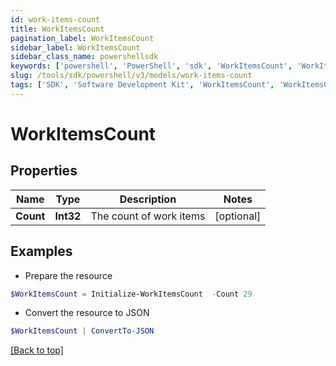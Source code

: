 ```yaml
---
id: work-items-count
title: WorkItemsCount
pagination_label: WorkItemsCount
sidebar_label: WorkItemsCount
sidebar_class_name: powershellsdk
keywords: ['powershell', 'PowerShell', 'sdk', 'WorkItemsCount', 'WorkItemsCount'] 
slug: /tools/sdk/powershell/v3/models/work-items-count
tags: ['SDK', 'Software Development Kit', 'WorkItemsCount', 'WorkItemsCount']
---
```



# WorkItemsCount

## Properties

Name | Type | Description | Notes
------------ | ------------- | ------------- | -------------
**Count** | **Int32** | The count of work items | [optional] 

## Examples

- Prepare the resource
```powershell
$WorkItemsCount = Initialize-WorkItemsCount  -Count 29
```

- Convert the resource to JSON
```powershell
$WorkItemsCount | ConvertTo-JSON
```


[[Back to top]](#) 

